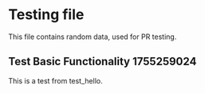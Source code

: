 # Testing file

This file contains random data, used for PR testing.


## Test Basic Functionality 1755259024

This is a test from test_hello.
